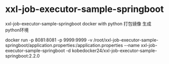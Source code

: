 # xxl-job-executor-sample-springboot
xxl-job-executor-sample-springboot docker with python
打包镜像
生成python环境
  
  docker run -p 8081:8081 -p 9999:9999 -v /root/xxl-job-executor-sample-springboot/application.properties:/application.properties --name xxl-job-executor-sample-springboot  -d kobedocker24/xxl-job-executor-sample-springboot:2.2.0
